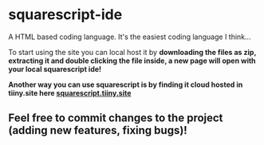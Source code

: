 # squarescript-ide
A HTML based coding language. It's the easiest coding language I think...


To start using the site you can local host it by **downloading the files as zip, extracting it and double clicking the file inside, a new page will open with your local squarescript ide!**

**Another way you can use squarescript is by finding it cloud hosted in tiiny.site here [squarescript.tiiny.site ](https://squarescript.tiiny.site/)**


## Feel free to commit changes to the project (adding new features, fixing bugs)!

